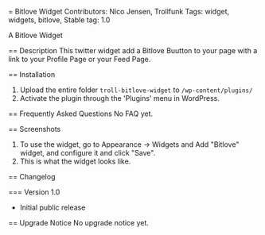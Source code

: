 = Bitlove Widget
Contributors: Nico Jensen, Trollfunk
Tags: widget, widgets, bitlove,
Stable tag: 1.0

A Bitlove Widget

== Description
This twitter widget add a Bitlove Buutton to your page with a link to your Profile Page or your Feed Page.

== Installation
1. Upload the entire folder `troll-bitlove-widget` to `/wp-content/plugins/`
2. Activate the plugin through the 'Plugins' menu in WordPress.

== Frequently Asked Questions
No FAQ yet.

== Screenshots
1. To use the widget, go to Appearance -> Widgets and Add "Bitlove" widget, and configure it and click "Save".
2. This is what the widget looks like.

== Changelog

=== Version 1.0
* Initial public release

== Upgrade Notice
No upgrade notice yet.
